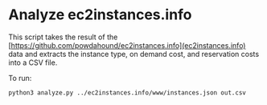 # Analyze ec2instances.info

This script takes the result of the [https://github.com/powdahound/ec2instances.info](ec2instances.info) data and extracts the instance type, on demand cost, and reservation costs into a CSV file.

To run:

```
python3 analyze.py ../ec2instances.info/www/instances.json out.csv
```
